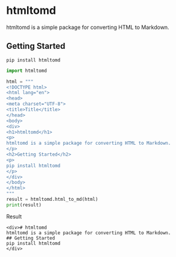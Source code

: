 # htmltomd

htmltomd is a simple package for converting HTML to Markdown.

## Getting Started
```shell
pip install htmltomd
```

```Python
import htmltomd

html = """
<!DOCTYPE html>
<html lang="en">
<head>
<meta charset="UTF-8">
<title>Title</title>
</head>
<body>
<div>
<h1>htmltomd</h1>
<p>
htmltomd is a simple package for converting HTML to Markdown.
</p>
<h2>Getting Started</h2>
<p>
pip install htmltomd
</p>
</div>
</body>
</html>  
"""
result = htmltomd.html_to_md(html)
print(result)
```

Result
```shell
<div># htmltomd
htmltomd is a simple package for converting HTML to Markdown.
## Getting Started
pip install htmltomd
</div>
```
